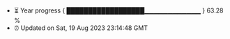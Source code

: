 - ⏳ Year progress { ██████████████████▁▁▁▁▁▁▁▁▁▁▁▁ } 63.28 %
- ⏰ Updated on Sat, 19 Aug 2023 23:14:48 GMT

